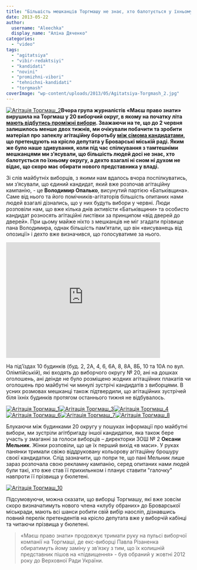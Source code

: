 ```yaml
---
title: "Більшість мешканців Торгмашу не знає, хто балотується у їхньому окрузі до міськради + ВІДЕО"
date: 2013-05-22
author: 
  username: "Aleechka"
  display_name: "Аліна Дяченко"
categories: 
  - "video"
tags: 
  - "agitatsiya"
  - "vibir-redaktsiyi"
  - "kandidati"
  - "novini"
  - "promizhni-vibori"
  - "tehnichni-kandidati"
  - "torgmash"
coverImage: "wp-content/uploads/2013/05/Agitatsiya-Torgmash_2.jpg"
---
```


[![Агітація Торгмаш_2](https://mpz.brovary.org/wp-content/uploads/2013/05/Agitatsiya-Torgmash_2.jpg)](https://mpz.brovary.org/wp-content/uploads/2013/05/Agitatsiya-Torgmash_2.jpg)**Вчора група журналістів «Маєш право знати» вирушила на Торгмаш у 20 виборчий округ, в якому на початку літа [мають відбутись проміжні вибори](https://mpz.brovary.org/zaminu-rizanenku-zhiteli-torgmashu-obiratimut-na-pochatku-lita/). Зважаючи на те, що до 2 червня залишилось менше двох тижнів, ми очікували побачити та зробити матеріал про запеклу агітаційну боротьбу [між сімома кандидатами](https://mpz.brovary.org/u-viborah-na-torgmashi-z-23-pretendentiv-na-krislo-u-miskiy-radi-berut-uchast-lishe-semero/), що претендують на крісло депутата у Броварські міській раді. Яким же було наше здивування, коли під час спілкування з тамтешніми мешканцями ми з’ясували, що більшість людей досі не знає, хто балотується по їхньому округу, а дехто взагалі ні сном ні духом не відає, що скоро має обирати нового представника у владі.**

Зі слів майбутніх виборців, з якими нам вдалось вчора поспілкуватись, ми з’ясували, що єдиний кандидат, який вже розпочав агітаційну кампанію, - це **Володимир Опалько**, висунутий партією «Батьківщина». Саме від нього та його помічників-агітаторів більшість опитаних нами людей взагалі дізнались, що у них будуть вибори у червні. Люди розповіли нам, що вже кілька днів активісти «Батьківщини» та особисто кандидат розносять агітаційні листівки за принципом «від дверей до дверей». При цьому майже ніхто з мешканців не міг згадати прізвище пана Володимира, однак більшість пам’ятали, що він «висуванець від опозиції» і дехто вже визначився, що голосуватиме за нього.

<iframe src="https://www.youtube.com/embed/r0Tmz2IEZLQ" height="315" width="420" allowfullscreen frameborder="0"></iframe>

На під’їздах 10 будинків (буд. 2, 2А, 4, 6, 6А, 8, 8А, 8Б, 10 та 10А по вул. Олімпійській), які входять до виборчого округу № 20, ані на дошках оголошень, ані деінде не було розміщено жодних агітаційних плакатів чи оголошень про майбутні чи минулі зустрічі кандидатів з виборцями. В усних розмовах мешканці також підтвердили, що агітаційних зустрічей біля їхніх будинків протягом останнього тижня не відбувалось.

[![Агітація Торгмаш_1](https://mpz.brovary.org/wp-content/uploads/2013/05/Agitatsiya-Torgmash_1.jpg)](https://mpz.brovary.org/wp-content/uploads/2013/05/Agitatsiya-Torgmash_1.jpg)[![Агітація Торгмаш_3](https://mpz.brovary.org/wp-content/uploads/2013/05/Agitatsiya-Torgmash_3.jpg)](https://mpz.brovary.org/wp-content/uploads/2013/05/Agitatsiya-Torgmash_3.jpg)[![Агітація Торгмаш_4](https://mpz.brovary.org/wp-content/uploads/2013/05/Agitatsiya-Torgmash_4.jpg)](https://mpz.brovary.org/wp-content/uploads/2013/05/Agitatsiya-Torgmash_4.jpg)[![Агітація Торгмаш_6](https://mpz.brovary.org/wp-content/uploads/2013/05/Agitatsiya-Torgmash_6.jpg)](https://mpz.brovary.org/wp-content/uploads/2013/05/Agitatsiya-Torgmash_6.jpg)[![Агітація Торгмаш_7](https://mpz.brovary.org/wp-content/uploads/2013/05/Agitatsiya-Torgmash_7.jpg)](https://mpz.brovary.org/wp-content/uploads/2013/05/Agitatsiya-Torgmash_7.jpg)[![Агітація Торгмаш_8](https://mpz.brovary.org/wp-content/uploads/2013/05/Agitatsiya-Torgmash_8.jpg)](https://mpz.brovary.org/wp-content/uploads/2013/05/Agitatsiya-Torgmash_8.jpg)

Блукаючи між будинками 20 округу у пошуках інформації про майбутні вибори, ми зустріли агітбригаду іншої кандидатки, яка також бере участь у змаганні за голоси виборців – директорки ЗОШ № 2 **Оксани Мельник**. Жінки розповіли, що це їх перший вихід «в маси». У руках панянки тримали свіжо віддруковану кольорову агітаційну брошуру своєї кандидатки. Слід зазначити, що попри те, що пані Мельник лише зараз розпочала свою рекламну кампанію, серед опитаних нами людей були такі, хто вже став її прихильнком і планує ставити "галочку" навпроти її прізвища у бюлетені.

[![Агітація Торгмаш_10](https://mpz.brovary.org/wp-content/uploads/2013/05/Agitatsiya-Torgmash_10.jpg)](https://mpz.brovary.org/wp-content/uploads/2013/05/Agitatsiya-Torgmash_10.jpg)

Підсумовуючи, можна сказати, що виборці Торгмашу, які вже зовсім скоро визначатимуть нового члена «клубу обраних» до Броварської міськради, мають всі шанси робити свій вибір наосліп, дізнавшись повний перелік претендентів на крісло депутата вже у виборчій кабінці та читаючи прізвища у бюлетені.

> «Маєш право знати» продовжує тримати руку на пульсі виборчої компанії на Торгмаші, де екс-виборці Павла Різаненка обиратимуть йому заміну у зв’язку з тим, що їх колишній представник пішов на «підвищення» - був обраний у жовтні 2012 року до Верховної Ради України.
